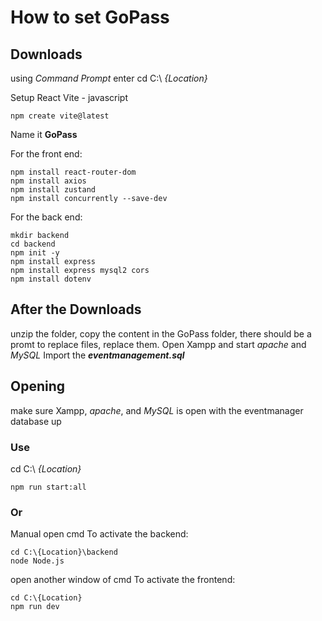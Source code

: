# How to set GoPass

## Downloads
using *Command Prompt* enter
cd C:\ *{Location}*

Setup React Vite - javascript
```
npm create vite@latest
```
Name it **GoPass**

For the front end:
```
npm install react-router-dom
npm install axios
npm install zustand
npm install concurrently --save-dev
```

For the back end:
```
mkdir backend
cd backend
npm init -y
npm install express
npm install express mysql2 cors
npm install dotenv
```
## After the Downloads
unzip the folder, copy the content in the GoPass folder, there should be a promt to replace files, replace them.
Open Xampp and start *apache* and *MySQL*
Import the ***eventmanagement.sql***

## Opening
make sure Xampp, *apache*, and *MySQL* is open with the eventmanager database up

### Use 
cd C:\ *{Location}*
```
npm run start:all
```

### Or
Manual
open cmd
To activate the backend:
```
cd C:\{Location}\backend
node Node.js
```

open another window of cmd
To activate the frontend:
```
cd C:\{Location}
npm run dev
```

